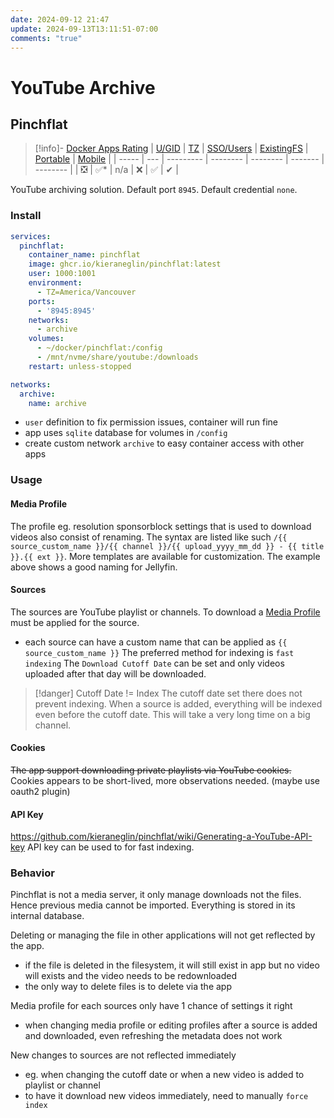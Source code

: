 ```yaml
---
date: 2024-09-12 21:47
update: 2024-09-13T13:11:51-07:00
comments: "true"
---
```

# YouTube Archive
## Pinchflat
> [!info]- [Docker Apps Rating](../02-docker-ratings.md)
> | [U/GID](../02-docker-ratings.md#ugid) | [TZ](../02-docker-ratings.md#tz)  | [SSO/Users](../02-docker-ratings.md#sso) | [ExistingFS](../02-docker-ratings.md#existing-fs) | [Portable](../02-docker-ratings.md#portable) | [Mobile](../02-docker-ratings.md#mobile) |
> | ----- | --- | --------- | -------- | -------- | ------- | -------- |
> | ❎     | ✅*  | n/a      | ❌        | ✅ | ✔ |

YouTube archiving solution. Default port `8945`. Default credential `none`.
### Install
```yaml
services:
  pinchflat:
    container_name: pinchflat
    image: ghcr.io/kieraneglin/pinchflat:latest
    user: 1000:1001
    environment:
      - TZ=America/Vancouver
    ports:
      - '8945:8945'
    networks:
      - archive
    volumes:
      - ~/docker/pinchflat:/config
      - /mnt/nvme/share/youtube:/downloads
    restart: unless-stopped

networks:
  archive:
    name: archive
```

- `user` definition to fix permission issues, container will run fine
- app uses `sqlite` database for volumes in `/config`
- create custom network `archive` to easy container access with other apps

### Usage
#### Media Profile
The profile eg. resolution sponsorblock settings that is used to download videos also consist of renaming. The syntax are listed like such `/{{ source_custom_name }}/{{ channel }}/{{ upload_yyyy_mm_dd }} - {{ title }}.{{ ext }}`. More templates are available for customization. The example above shows a good naming for Jellyfin.
#### Sources
The sources are YouTube playlist or channels. To download a [Media Profile](#Media%20Profile) must be applied for the source. 
- each source can have a custom name that can be applied as `{{ source_custom_name }}`
The preferred method for indexing is `fast indexing`
The `Download Cutoff Date` can be set and only videos uploaded after that day will be downloaded.
>[!danger] Cutoff Date != Index 
>The cutoff date set there does not prevent indexing. When a source is added, everything will be indexed even before the cutoff date. This will take a very long time on a big channel.
#### Cookies
~~The app support downloading private playlists via YouTube cookies.~~
Cookies appears to be short-lived, more observations needed. (maybe use oauth2 plugin)
#### API Key
https://github.com/kieraneglin/pinchflat/wiki/Generating-a-YouTube-API-key
API key can be used to for fast indexing.
### Behavior
Pinchflat is not a media server, it only manage downloads not the files. Hence previous media cannot be imported. Everything is stored in its internal database.

Deleting or managing the file in other applications will not get reflected by the app.
- if the file is deleted in the filesystem, it will still exist in app but no video will exists and the video needs to be redownloaded
- the only way to delete files is to delete via the app

Media profile for each sources only have 1 chance of settings it right
- when changing media profile or editing profiles after a source is added and downloaded, even refreshing the metadata does not work

New changes to sources are not reflected immediately
- eg. when changing the cutoff date or when a new video is added to playlist or channel
- to have it download new videos immediately, need to manually `force index`